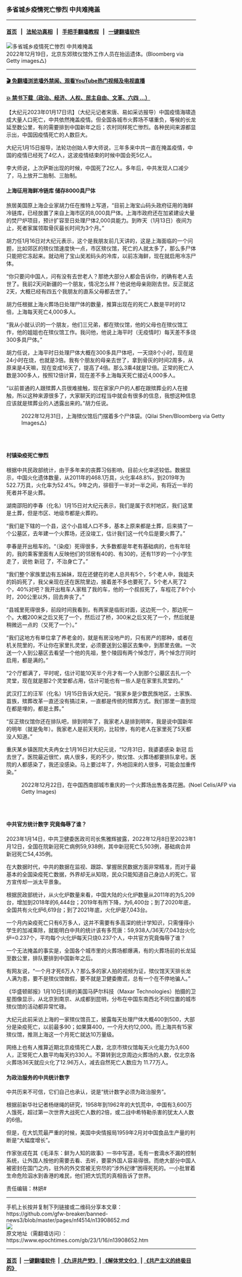 ### 多省城乡疫情死亡惨烈 中共难掩盖
------------------------

#### [首页](https://github.com/gfw-breaker/banned-news3/blob/master/README.md) &nbsp;&nbsp;|&nbsp;&nbsp; [法轮功真相](https://github.com/begood0513/basic/blob/master/README.md)  &nbsp;&nbsp;|&nbsp;&nbsp; [手把手翻墙教程](https://github.com/gfw-breaker/guides/wiki)  &nbsp;&nbsp;|&nbsp;&nbsp; [一键翻墙软件](https://github.com/gfw-breaker/nogfw/blob/master/README.md)  



<div><img alt="多省城乡疫情死亡惨烈 中共难掩盖" class="attachment-djy_600_400 size-djy_600_400 wp-post-image" src="https://i.epochtimes.com/assets/uploads/2023/01/id13905409-GettyImages-1245722800-600x400.jpg"/>
<div class="caption">
 2022年12月19日，北京东郊殡仪馆外工作人员在抬运遗体。(Bloomberg via Getty images△)
</div></div><hr/>

#### [ 🎬  免翻墙浏览墙外禁闻、观看YouTube热门视频及电视直播](https://github.com/gfw-breaker/HelloWorld)

#### [ 💥  禁书下载（政治、经济、人权、民主自由、文革、六四 ...）](https://github.com/gfw-breaker/books/blob/master/README.md)

<div><p>
 【大纪元2023年01月17日讯】（大纪元记者宋唐、易如采访报导）中国疫情海啸造成大量人口死亡，中共依然掩盖疫情。但全国各城市火葬场不堪重负，等候的长龙延至数公里，有的需要排到中国新年之后；农村同样死亡惨烈。各种民间来源都显示出，中国因疫情死亡的人数巨大。
</p>
<p>
 大纪元1月15日报导，法轮功创始人李大师说，三年多来中共一直在掩盖疫情，中国的疫情已经死了4亿人，这波疫情结束的时候中国会死5亿人。
</p>
<p>
 李大师说，上次萨斯出现的时候，中国死了2亿人。多年后，中共发现人口减少了，马上放开二胎制、三胎制。
</p>
<h4>
 上海征用海鲜冷链库 储存8000具尸体
</h4>
<p>
 旅居美国原上海企业家胡力任在推特上写道，“目前上海宝山码头政府征用的海鲜冷链库，已经放置了来自上海市区的8,000具尸体。上海市政府还在加紧建设大量的焚尸炉项目，预计扩容至日处理尸体2,000具能力。到昨天（1月13日）夜间为止，死者家属领取骨灰最长时间为3个月。”
</p>
<p>
 胡力任1月16日对大纪元表示，这个是我朋友前几天讲的，这是上海面临的一个问题，比如郊区的殡仪馆速度快一点，市区殡仪馆，死亡的人就太多了，那么多尸体只能把它冻起来。就动用了宝山吴淞码头的冷库，以前冻海鲜，现在就启用冷冻尸体。
</p>
<p>
 “你只要问中国人，问有没有去世老人？那绝大部分人都会告诉你，的确有老人去世了。我前2天问新疆的一个朋友，情况怎么样？他说他母亲刚刚去世。反正就这2天，大概已经有四五个我朋友的直系父母都去世了。”
</p>
<p>
 胡力任根据上海火葬场日处理尸体的数量，推算出现在的死亡人数是平时的12倍，上海每天死亡4,000多人。
</p>
<p>
 “我从小就认识的一个朋友，他们三兄弟，都在殡仪馆，他的父母也在殡仪馆工作，他的姐姐也在殡仪馆工作。我问他，他说上海平时（无疫情时）每天差不多烧300多具尸体。”
</p>
<p>
 胡力任说，上海平时日处理尸体大概在300多具尸体吧，一天烧8个小时，现在是24小时在烧，也就是3倍。我有个朋友的母亲去世了，拿到骨灰的时间2周多，从原来是4天嘛，现在变成16天了，提高了4倍。那么3乘4就是12倍。正常的死亡人数是300多人，按照12倍计算，现在差不多上海每天死亡接近4,000多人。
</p>
<p>
 “以前普通的人跟殡葬人员很难接触，现在家家户户的人都在跟殡葬业的人在接触，所以这种来源很多了，大家聊天的过程当中就会有很多的信息，我想这种信息应该就是殡葬业的人透露出来的。”胡力任说。
</p>
<figure aria-describedby="caption-attachment-13902949" class="wp-caption aligncenter" id="attachment_13902949" style="width: 600px">
 <ok href="https://i.epochtimes.com/assets/uploads/2023/01/id13902949-GettyImages-1245913988.jpg" target="_blank">
  <img alt="" class="size-large wp-image-13902949" src="https://i.epochtimes.com/assets/uploads/2023/01/id13902949-GettyImages-1245913988-600x400.jpg"/>
 </ok>
 <br/><figcaption class="wp-caption-text" id="caption-attachment-13902949">
  2022年12月31日，上海殡仪馆后门摆着多个尸体袋。(Qilai Shen/Bloomberg via Getty Images△)
 </figcaption><br/>
</figure><br/>
<h4>
 村镇染疫死亡惨烈
</h4>
<p>
 根据中共民政部统计，由于多年来的丧葬习俗影响，目前火化率还较低。数据显示，中国火化遗体数量，从2011年的468.1万具，火化率48.8%，到2019年为522.7万具，火化率为52.4%。9年之内，徘徊于一半对一半之间，有将近一半的死者并不是火葬。
</p>
<p>
 湖南邵阳的李春（化名）1月15日对大纪元表示，我们是属于农村地区，我们这里是土葬，但是市区、地级市都是火葬的。
</p>
<p>
 “我们是下辖的一个县，这个小县城人口不多，基本上原来都是土葬，后来搞了一个公墓区，去年建一个火葬场，还没竣工，估计我们这一代今后是要火葬了。”
</p>
<p>
 李春是开出租车的。“（染疫）死得很多，大多数都是年老有基础病的，也有年轻的，我的乘客里面有人反映他们的邻居有40的、有30的，还有11岁的一个小学生走了，说他
 <ok href="https://www.epochtimes.com/gb/tag/%E6%96%B0%E5%86%A0.html">
  新冠
 </ok>
 了，不治身亡了。”
</p>
<p>
 “我们整个家族里边有五姊妹，现在还健在的老人总共有5个，5个老人中，我姐夫的妈妈死了，我父亲现在还在医院里边，接着差不多也要死了。5个老人死了2个，40%对吧？我开出租车人家租了我的车，他的一个叔叔死了，车程花了8个小时，200公里以外，回去奔丧了。”
</p>
<p>
 “县城里死得很多，前段时间我看到，有两家是临街对面，这边死一个，那边死一个。大概200米之后又死了一个，然后过了桥，300米之后又死了一个，然后就是稍微远一点的（又死了一个）。”
</p>
<p>
 “我们这地方有单位拿了养老金的，就是有房没地产的，只有房产的那种，或者在机关院里的，不让你在家里扎灵堂，必须要送到公墓区去集中，到那里去做。一次送一个人到公墓区去看望一个他的先祖，整个陵园有两个悼念厅，两个悼念厅同时启用，都是满的。”
</p>
<p>
 “2个厅都满了，平时呢，估计可能10天半个月才有一个人到那个公墓区去扎一个灵堂，现在就是那2个灵堂都占用，估计可能也有一些人是在家里扎灵堂的。”
</p>
<p>
 武汉打工的汪军（化名）1月15日告诉大纪元，“我家乡是少数民族地区，土家族、苗族，殡葬改革一直还没有搞过来，一直都是传统的殡葬方式。我们那里一直到现在都是埋的，都是土葬。”
</p>
<p>
 “反正殡仪馆你还在排队吧，排到明年了，我家老人是排到明年，我是说中国新年的明年（就是兔年）。我家老人是前天死的，比较惨，有的老人在家里死了5天都没人知道。”
</p>
<p>
 重庆某乡镇医院大夫冉女士1月16日对大纪元说，“12月31日，我婆婆感染
 <ok href="https://www.epochtimes.com/gb/tag/%E6%96%B0%E5%86%A0.html">
  新冠
 </ok>
 后去世了。医院最近很忙，病人很多，死的不少，殡仪馆、火葬场都要排队拿号。医院的人都感染了，我还没感染。马上要过年了，外地回来的人很多，可能会加重传染。”
</p>
<figure aria-describedby="caption-attachment-13907066" class="wp-caption aligncenter" id="attachment_13907066" style="width: 600px">
 <ok href="https://i.epochtimes.com/assets/uploads/2023/01/id13907066-GettyImages-1245782676.jpg" target="_blank">
  <img alt="" class="size-large wp-image-13907066" src="https://i.epochtimes.com/assets/uploads/2023/01/id13907066-GettyImages-1245782676-600x400.jpg"/>
 </ok>
 <br/><figcaption class="wp-caption-text" id="caption-attachment-13907066">
  2022年12月22日，在中国西南部城市重庆的一个火葬场出售各类花圈。(Noel Celis/AFP via Getty Images)
 </figcaption><br/>
</figure><br/>
<h4>
 中共官方统计数字 究竟侮辱了谁？
</h4>
<p>
 2023年1月14日，中共卫健委医政司司长焦雅辉披露，2022年12月8日至2023年1月12日，全国在院新冠死亡病例59,938例，其中新冠死亡5,503例，基础病合并新冠死亡54,435例。
</p>
<p>
 在大数据时代，中共的数据在监视、跟踪、掌握居民数据方面非常精准，而对于最基本的全国染疫死亡数据，外界却无从知晓，民众只能知道自己身边人的死亡。官方宣传却一派太平景象。
</p>
<p>
 根据民政部统计，从火化炉数量来看，中国大陆的火化炉数量从2011年的为5,209台，增加到2018年的6,444台；2019年有所下降，为6,400台；到了2020年底，全国共有火化炉6,619台；到了2021年底，火化炉是7,043台。
</p>
<p>
 一个月内染疫死亡只有6万多人，这并不需要有多高深的统计学知识，只需懂得小学生的加减乘除，就能明白中共的统计该有多荒唐：59,938人/36天/7,043台火化炉=0.237个，平均每个火化炉每天只烧0.237个人，中共官方究竟侮辱了谁？
</p>
<p>
 一个无法掩盖的事实是，全国各个城市里的火葬场都爆满，有的火葬场前的长龙延至数公里，排队要排到中国新年之后。
</p>
<p>
 有网友说，“一个月才死6万人？那么多的家人拍的视频为证，殡仪馆天天排长龙人满为患，要不是殡仪馆做假，要不就是卫健委撒谎，总有一个在不停地骗人。”
</p>
<p>
 《华盛顿邮报》1月10日引用的美国马萨尔科技（Maxar Technologies）拍摄的卫星图像显示，从北京到南京、从成都到昆明，分布在中国东南西北不同位置的城市殡仪馆的活动都异常忙碌。
</p>
<p>
 大纪元此前采访上海的一家殡仪馆员工，披露每天处理尸体大概400到500，大部分是染疫死亡，以前最多90；如果算400，一个月大约12,000。而上海共有15家殡仪馆，推测上海这一个月死亡就达10万量级。
</p>
<p>
 网络上也有人推算近期北京疫情死亡人数，北京市殡仪馆每天火化能力为3,600人，正常死亡人数平均每天约330人。不算转到北京周边火葬场的人数，仅北京各火葬场36天就应火化了12.96万人，减去自然死亡人数应为 11.77万人。
</p>
<h4>
 为政治服务的中共统计数字
</h4>
<p>
 中共历来不可信，它们自己也承认，说是“统计数字必须为政治服务”。
</p>
<p>
 根据前新华社记者杨继绳的研究，1958年到1962年的大饥荒中，中国有3,600万人饿死，超过第一次世界大战死亡人数的2倍，或二战中希特勒杀害的犹太人人数的6倍。
</p>
<p>
 但是，在大饥荒最严重的时候，美国中央情报局1959年2月对中国食品生产量的判断是“大幅度增长”。
</p>
<p>
 作家张戎在其《毛泽东：鲜为人知的故事》一书中写道，毛有一套滴水不漏的控制系统，让外国人按他的需要去看、去听，要蒙外国人容易得很。而绝大部分中国人被密封在国门之内，驻外的外交宫被无穷尽的“涉外纪律”困得死死的。一小批冒着生命危险泅水到香港的难民，他们把大饥荒的真相告诉了世界。
</p>
<p>
 责任编辑：林妍#
</p>
</div>
<hr/>
手机上长按并复制下列链接或二维码分享本文章：<br/>
https://github.com/gfw-breaker/banned-news3/blob/master/pages/nf4514/n13908652.md <br/>
<a href='https://github.com/gfw-breaker/banned-news3/blob/master/pages/nf4514/n13908652.md'><img src='https://github.com/gfw-breaker/banned-news3/blob/master/pages/nf4514/n13908652.md.png'/></a> <br/>
原文地址（需翻墙访问）：https://www.epochtimes.com/gb/23/1/16/n13908652.htm


------------------------
#### [首页](https://github.com/gfw-breaker/banned-news3/blob/master/README.md) &nbsp;|&nbsp; [一键翻墙软件](https://github.com/gfw-breaker/nogfw/blob/master/README.md) &nbsp;| [《九评共产党》](https://github.com/gfw-breaker/9ping.md/blob/master/README.md#九评之一评共产党是什么) | [《解体党文化》](https://github.com/gfw-breaker/jtdwh.md/blob/master/README.md) | [《共产主义的终极目的》](https://github.com/gfw-breaker/gczydzjmd.md/blob/master/README.md)


<img src='http://gfw-breaker.win/banned-news3/pages/nf4514/n13908652.md' width='0px' height='0px'/>